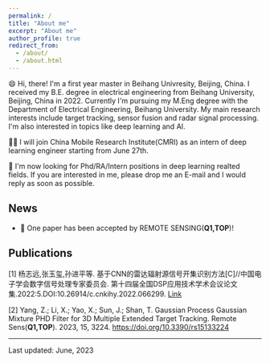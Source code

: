 ```yaml
---
permalink: /
title: "About me"
excerpt: "About me"
author_profile: true
redirect_from: 
  - /about/
  - /about.html
---
```


😄 Hi, there! I'm a first year master in Beihang Univresity, Beijing, China. I received my B.E. degree in electrical engineering from Beihang University, Beijing, China in 2022. Currently I'm pursuing my M.Eng degree with the Department of Electrical Engineering, Beihang University. My main research interests include target tracking, sensor fusion and radar signal processing. I'm also interested in topics like deep learning and AI. 

👨‍💻 I will join China Mobile Research Institute(CMRI) as an intern of deep learning engineer starting from June 27th.

📧 I'm now looking for Phd/RA/Intern positions in deep learning realted fields. If you are interested in me, please drop me an E-mail and I would reply as soon as possible.

## News
*  🎉 One paper has been accepted by REMOTE SENSING(**Q1,TOP**)!

## Publications
 [1] 杨志远,张玉玺,孙进平等. 基于CNN的雷达辐射源信号开集识别方法[C]//中国电子学会数字信号处理专家委员会.
第十四届全国DSP应用技术学术会议论文集.2022:5.DOI:10.26914/c.cnkihy.2022.066299. [Link](https://kns.cnki.net/kcms2/article/abstract?v=3uoqIhG8C467SBiOvrai6ZrZfyGnw2H_RdsjEQmEf5UoODgnx8Nf3NtNfN-TsYqnI9y_V5akX2pzcZ71NC3x5A-KAo8BSxqu&uniplatform=NZKPT)

[2] Yang, Z.; Li, X.; Yao, X.; Sun, J.; Shan, T. Gaussian Process Gaussian Mixture PHD Filter for 3D Multiple Extended Target Tracking. Remote Sens(**Q1,TOP**). 2023, 15, 3224. https://doi.org/10.3390/rs15133224

-------------------
Last updated: June, 2023
